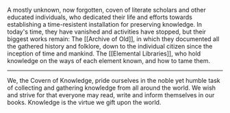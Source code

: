 A mostly unknown, now forgotten, coven of literate scholars and other educated individuals, who dedicated their life and efforts towards establishing a time-resistent installation for preserving knowledge. 
In today's time, they have vanished and activities have stopped, but their biggest works remain:
The [[Archive of Old]], in which they documented all the gathered history and folklore, down to the individual citizen since the inception of time and mankind.
The [[Elemental Libraries]], who hold knowledge on the ways of each element known, and how to tame them. 

***
We, the Covern of Knowledge, pride ourselves in the noble yet humble task of collecting and gathering knowledge from all around the world. 
We wish and strive for that everyone may read, write and inform themselves in our books. 
Knowledge is the virtue we gift upon the world.  